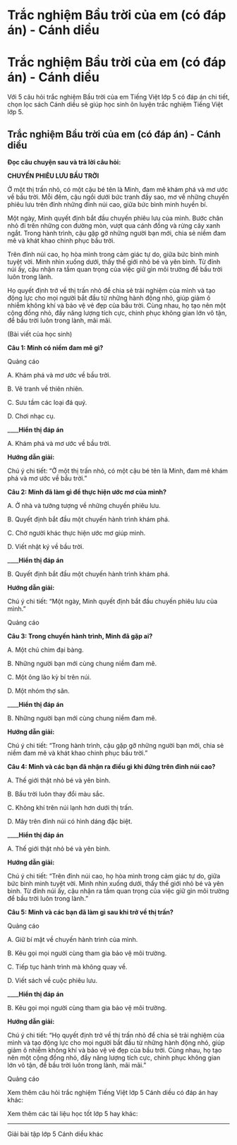 # Trắc nghiệm Bầu trời của em (có đáp án) - Cánh diều

# Trắc nghiệm Bầu trời của em (có đáp án) - Cánh diều

Với 5 câu hỏi trắc nghiệm Bầu trời của em Tiếng Việt lớp 5 có đáp án chi tiết, chọn lọc sách Cánh diều sẽ giúp học sinh ôn luyện trắc nghiệm Tiếng Việt lớp 5.

## Trắc nghiệm Bầu trời của em (có đáp án) - Cánh diều

**Đọc câu chuyện sau và trả lời câu hỏi:**

**CHUYẾN PHIÊU LƯU BẦU TRỜI**

Ở một thị trấn nhỏ, có một cậu bé tên là Minh, đam mê khám phá và mơ ước về bầu trời. Mỗi đêm, cậu ngồi dưới bức tranh đầy sao, mơ về những chuyến phiêu lưu trên đỉnh những đỉnh núi cao, giữa bức bình minh huyền bí.

Một ngày, Minh quyết định bắt đầu chuyến phiêu lưu của mình. Bước chân nhỏ đi trên những con đường mòn, vượt qua cánh đồng và rừng cây xanh ngắt. Trong hành trình, cậu gặp gỡ những người bạn mới, chia sẻ niềm đam mê và khát khao chinh phục bầu trời.

Trên đỉnh núi cao, họ hòa mình trong cảm giác tự do, giữa bức bình minh tuyệt vời. Minh nhìn xuống dưới, thấy thế giới nhỏ bé và yên bình. Từ đỉnh núi ấy, cậu nhận ra tầm quan trọng của việc giữ gìn môi trường để bầu trời luôn trong lành.

Họ quyết định trở về thị trấn nhỏ để chia sẻ trải nghiệm của mình và tạo động lực cho mọi người bắt đầu từ những hành động nhỏ, giúp giảm ô nhiễm không khí và bảo vệ vẻ đẹp của bầu trời. Cùng nhau, họ tạo nên một cộng đồng nhỏ, đầy năng lượng tích cực, chinh phục không gian lớn vô tận, để bầu trời luôn trong lành, mãi mãi.

(Bài viết của học sinh)

**Câu 1: Minh có niềm đam mê gì?**

Quảng cáo

A. Khám phá và mơ ước về bầu trời.

B. Vẽ tranh về thiên nhiên.

C. Sưu tầm các loại đá quý.

D. Chơi nhạc cụ.

____**Hiển thị đáp án**

A. Khám phá và mơ ước về bầu trời.

**Hướng dẫn giải:**

Chú ý chi tiết: “Ở một thị trấn nhỏ, có một cậu bé tên là Minh, đam mê khám phá và mơ ước về bầu trời.”

**Câu 2: Minh đã làm gì để thực hiện ước mơ của mình?**

A. Ở nhà và tưởng tượng về những chuyến phiêu lưu.

B. Quyết định bắt đầu một chuyến hành trình khám phá.

C. Chờ người khác thực hiện ước mơ giúp mình.

D. Viết nhật ký về bầu trời.

____**Hiển thị đáp án**

B. Quyết định bắt đầu một chuyến hành trình khám phá.

**Hướng dẫn giải:**

Chú ý chi tiết: “Một ngày, Minh quyết định bắt đầu chuyến phiêu lưu của mình.”

Quảng cáo

**Câu 3: Trong chuyến hành trình, Minh đã gặp ai?**

A. Một chú chim đại bàng.

B. Những người bạn mới cùng chung niềm đam mê.

C. Một ông lão kỳ bí trên núi.

D. Một nhóm thợ săn.

____**Hiển thị đáp án**

B. Những người bạn mới cùng chung niềm đam mê.

**Hướng dẫn giải:**

Chú ý chi tiết: “Trong hành trình, cậu gặp gỡ những người bạn mới, chia sẻ niềm đam mê và khát khao chinh phục bầu trời.”

**Câu 4: Minh và các bạn đã nhận ra điều gì khi đứng trên đỉnh núi cao?**

A. Thế giới thật nhỏ bé và yên bình.

B. Bầu trời luôn thay đổi màu sắc.

C. Không khí trên núi lạnh hơn dưới thị trấn.

D. Mây trên đỉnh núi có hình dáng đặc biệt.

____**Hiển thị đáp án**

A. Thế giới thật nhỏ bé và yên bình.

**Hướng dẫn giải:**

Chú ý chi tiết: “Trên đỉnh núi cao, họ hòa mình trong cảm giác tự do, giữa bức bình minh tuyệt vời. Minh nhìn xuống dưới, thấy thế giới nhỏ bé và yên bình. Từ đỉnh núi ấy, cậu nhận ra tầm quan trọng của việc giữ gìn môi trường để bầu trời luôn trong lành.”

**Câu 5: Minh và các bạn đã làm gì sau khi trở về thị trấn?**

Quảng cáo

A. Giữ bí mật về chuyến hành trình của mình.

B. Kêu gọi mọi người cùng tham gia bảo vệ môi trường.

C. Tiếp tục hành trình mà không quay về.

D. Viết sách về cuộc phiêu lưu.

____**Hiển thị đáp án**

B. Kêu gọi mọi người cùng tham gia bảo vệ môi trường.

**Hướng dẫn giải:**

Chú ý chi tiết: “Họ quyết định trở về thị trấn nhỏ để chia sẻ trải nghiệm của mình và tạo động lực cho mọi người bắt đầu từ những hành động nhỏ, giúp giảm ô nhiễm không khí và bảo vệ vẻ đẹp của bầu trời. Cùng nhau, họ tạo nên một cộng đồng nhỏ, đầy năng lượng tích cực, chinh phục không gian lớn vô tận, để bầu trời luôn trong lành, mãi mãi.”

Quảng cáo

Xem thêm câu hỏi trắc nghiệm Tiếng Việt lớp 5 Cánh diều có đáp án hay khác:

Xem thêm các tài liệu học tốt lớp 5 hay khác:

* * *

Giải bài tập lớp 5 Cánh diều khác
